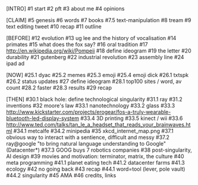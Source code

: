 [INTRO]
#1 start
#2 pft
#3 about me
#4 opinions

[CLAIM]
#5 genesis
#6 words
#7 books
#7.5 text-manipulation
#8 tream
#9 text editing tweet
#10 recap
#11 outline

[BEFORE]
#12 evolution
#13 ug lee and the history of vocalisation
#14 primates
#15 what does the fox say?
#16 oral tradition
#17 http://en.wikipedia.org/wiki/Pompeii
#18 define ideogram
#19 the letter
#20 durability
#21 gutenberg
#22 industrial revolution
#23 assembly line
#24 ipad ad

[NOW]
#25.1 dyac
#25.2 memes
#25.3 emoji
#25.4 emoji dick
#26.1 txtspk
#26.2 status updates
#27 define ideogram
#28.1 top100 sites / word, av count
#28.2 faster
#28.3 results
#29 recap

[THEN]
#30.1 black hole: define technological singularity
#31.1 ray
#31.2 inventions
#32 moore's law
#33.1 nanotechnology
#33.2 glass
#33.3 http://www.kickstarter.com/projects/erogear/fos-a-truly-wearable-bluetooth-led-display-system
#33.4 3D printing
#33.5 kinect / wii
#33.6 http://www.ted.com/talks/tan_le_a_headset_that_reads_your_brainwaves.html
#34.1 metcalfe
#34.2 minipedia
#35 xkcd_internet_map.png
#37.1 obvious way to interact with a sentience, difficult and messy
#37.2 ray@google "to bring natural language understanding to Google" (Datacenter*)
#37.3 GOOG buys 7 robotics companies
#38 post-singularity, AI design
#39 movies and motivation: terminator, matrix, the culture
#40 meta programming
#41.1 planet eating tech
#41.2 datacenter farms
#41.3 ecology
#42 no going back
#43 recap
#44.1 word=tool (lever, pole vault)
#44.2 singularity
#45 AMA
#46 credits, links
